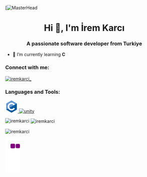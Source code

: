 [![MasterHead](http:https://media.licdn.com/dms/image/D4D16AQG6T92gjjtBKg/profile-displaybackgroundimage-shrink_350_1400/0/1674153278110?e=1694044800&v=beta&t=zr4ocpFETLMm0fzf01dNZDsQgzzfajZuJSEtGUgWh70)
<h1 align="center">Hi 👋, I'm İrem Karcı</h1>
<h3 align="center">A passionate software developer from Turkiye</h3>

- 🌱 I’m currently learning **C**

<h3 align="left">Connect with me:</h3>
<p align="left">
<a href="https://instagram.com/iremkarci_" target="blank"><img align="center" src="https://raw.githubusercontent.com/rahuldkjain/github-profile-readme-generator/master/src/images/icons/Social/instagram.svg" alt="iremkarci_" height="30" width="40" /></a>
</p>

<h3 align="left">Languages and Tools:</h3>
<p align="left"> <a href="https://www.cprogramming.com/" target="_blank" rel="noreferrer"> <img src="https://raw.githubusercontent.com/devicons/devicon/master/icons/c/c-original.svg" alt="c" width="40" height="40"/> </a> <a href="https://unity.com/" target="_blank" rel="noreferrer"> <img src="https://www.vectorlogo.zone/logos/unity3d/unity3d-icon.svg" alt="unity" width="40" height="40"/> </a> </p>

<p><img align="left" src="https://github-readme-stats.vercel.app/api/top-langs?username=iremkarci&show_icons=true&locale=en&layout=compact" alt="iremkarci" /></p>

<p>&nbsp;<img align="center" src="https://github-readme-stats.vercel.app/api?username=iremkarci&show_icons=true&locale=en" alt="iremkarci" /></p>

<p><img align="center" src="https://github-readme-streak-stats.herokuapp.com/?user=iremkarci&" alt="iremkarci" /></p>

![snake gif](https://github.com/iremkarci/iremkarci/blob/output/github-contribution-grid-snake.gif)
